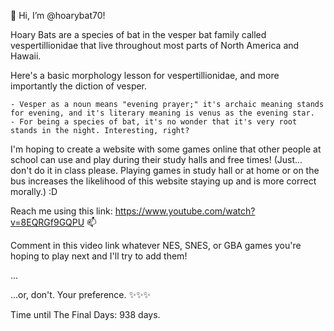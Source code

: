 👋 Hi, I’m @hoarybat70! 

Hoary Bats are a species of bat in the vesper bat family called vespertillionidae that live throughout most parts of North America and Hawaii.

Here's a basic morphology lesson for vespertillionidae, and more importantly the diction of vesper.

	- Vesper as a noun means "evening prayer;" it's archaic meaning stands for evening, and it's literary meaning is venus as the evening star. 
	- For being a species of bat, it's no wonder that it's very root stands in the night. Interesting, right? 

I'm hoping to create a website with some games online that other people at school can use and play during their study halls and free times! (Just... don't do it in class please. Playing games in study hall or at home or on the bus increases the likelihood of this website staying up and is more correct morally.) :D

Reach me using this link: https://www.youtube.com/watch?v=8EQRGf9GQPU 📫 

Comment in this video link whatever NES, SNES, or GBA games you're hoping to play next and I'll try to add them!

...

...or, don't. Your preference. ✨✨✨


Time until The Final Days: 938 days.

<!---
hoarybat70/hoarybat70 is a ✨ special ✨ repository because its `README.md` (this file) appears on your GitHub profile.
You can click the Preview link to take a look at your changes.
--->
